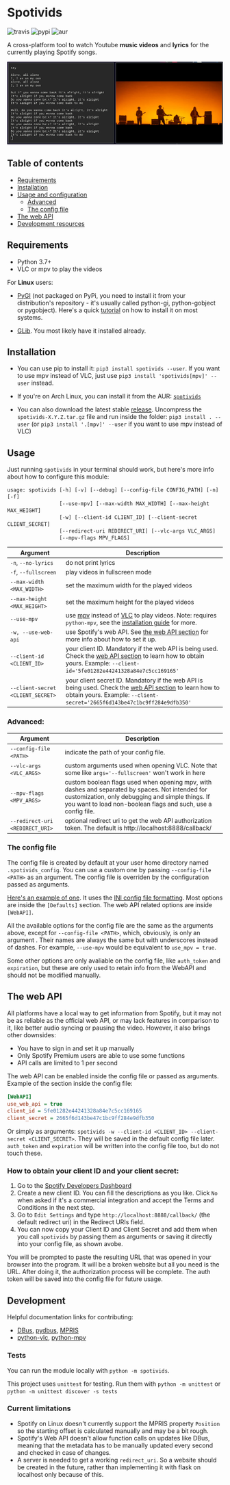 # Spotivids
![travis](https://travis-ci.com/marioortizmanero/spotivids.svg?branch=master) ![pypi](https://img.shields.io/pypi/v/spotivids) ![aur](https://img.shields.io/aur/version/spotivids)

A cross-platform tool to watch Youtube **music videos** and **lyrics** for the currently playing Spotify songs.

![example](images/screenshot.png)


## Table of contents
* [Requirements](#requirements)
* [Installation](#installation)
* [Usage and configuration](#usage)
    * [Advanced](#advanced)
    * [The config file](#the-config-file)
* [The web API](#the-web-api)
* [Development resources](#development)


## Requirements
* Python 3.7+
* VLC or mpv to play the videos

For **Linux** users:

* [PyGI](https://pygobject.readthedocs.io/en/latest/) (not packaged on PyPi, you need to install it from your distribution's repository - it's usually called python-gi, python-gobject or pygobject). Here's a quick [tutorial](https://pygobject.readthedocs.io/en/latest/getting_started.html) on how to install it on most systems.

* [GLib](https://developer.gnome.org/glib/). You most likely have it installed already.


## Installation
* You can use pip to install it: `pip3 install spotivids --user`. If you want to use mpv instead of VLC, just use `pip3 install 'spotivids[mpv]' --user` instead.

* If you're on Arch Linux, you can install it from the AUR: [`spotivids`](https://aur.archlinux.org/packages/spotivids/)

* You can also download the latest stable [release](https://github.com/marioortizmanero/spotivids/releases). Uncompress the `spotivids-X.Y.Z.tar.gz` file and run inside the folder: `pip3 install . --user` (or `pip3 install '.[mpv]' --user` if you want to use mpv instead of VLC)


## Usage
Just running `spotivids` in your terminal should work, but here's more info about how to configure this module:

```
usage: spotivids [-h] [-v] [--debug] [--config-file CONFIG_PATH] [-n] [-f]
                 [--use-mpv] [--max-width MAX_WIDTH] [--max-height MAX_HEIGHT]
                 [-w] [--client-id CLIENT_ID] [--client-secret CLIENT_SECRET]
                 [--redirect-uri REDIRECT_URI] [--vlc-args VLC_ARGS]
                 [--mpv-flags MPV_FLAGS]
```

| Argument                         | Description         |
|----------------------------------|---------------------|
| `-n`, `--no-lyrics`              | do not print lyrics |
| `-f`, `--fullscreen`             | play videos in fullscreen mode |
| `--max-width <MAX_WIDTH>`        | set the maximum width for the played videos |
| `--max-height <MAX_HEIGHT>`      | set the maximum height for the played videos |
| `--use-mpv`                      | use [mpv](https://mpv.io/) instead of [VLC](https://www.videolan.org/vlc/index.html) to play videos. Note: requires `python-mpv`, see the [installation guide](https://github.com/marioortizmanero/spotivids) for more. |
| `-w, --use-web-api`              | use Spotify's web API. See [the web API section](#the-web-api) for more info about how to set it up. |
| `--client-id <CLIENT_ID>`        | your client ID. Mandatory if the web API is being used. Check the [web API section](#the-web-api) to learn how to obtain yours. Example: `--client-id='5fe01282e44241328a84e7c5cc169165'` |
| `--client-secret <CLIENT_SECRET>`| your client secret ID. Mandatory if the web API is being used. Check the [web API section](#the-web-api) to learn how to obtain yours. Example: `--client-secret='2665f6d143be47c1bc9ff284e9dfb350'` |


### Advanced:
| Argument                         | Description         |
|----------------------------------|---------------------|
| `--config-file <PATH>`           | indicate the path of your config file.  |
| `--vlc-args <VLC_ARGS>`          | custom arguments used when opening VLC. Note that some like `args='--fullscreen'` won't work in here |
| `--mpv-flags <MPV_ARGS>`         | custom boolean flags used when opening mpv, with dashes and separated by spaces. Not intended for customization, only debugging and simple things. If you want to load non-boolean flags and such, use a config file. |
| `--redirect-uri <REDIRECT_URI>`| optional redirect uri to get the web API authorization token. The default is http://localhost:8888/callback/ |

### The config file
The config file is created by default at your user home directory named `.spotivids_config`. You can use a custom one by passing `--config-file <PATH>` as an argument. The config file is overriden by the configuration passed as arguments.

[Here's an example of one](https://github.com/marioortizmanero/spotivids/blob/master/example.ini). It uses the [INI config file formatting](https://en.wikipedia.org/wiki/INI_file). Most options are inside the `[Defaults]` section. The web API related options are inside `[WebAPI]`.

All the available options for the config file are the same as the arguments above, except for `--config-file <PATH>`, which, obviously, is only an argument . Their names are always the same but with underscores instead of dashes. For example, `--use-mpv` would be equivalent to `use_mpv = true`.

Some other options are only avaliable on the config file, like `auth_token` and `expiration`, but these are only used to retain info from the WebAPI and should not be modified manually.


## The web API
All platforms have a local way to get information from Spotify, but it may not be as reliable as the official web API, or may lack features in comparison to it, like better audio syncing or pausing the video. However, it also brings other downsides:

* You have to sign in and set it up manually
* Only Spotify Premium users are able to use some functions
* API calls are limited to 1 per second

The web API can be enabled inside the config file or passed as arguments. Example of the section inside the config file:

```ini
[WebAPI]
use_web_api = true
client_id = 5fe01282e44241328a84e7c5cc169165
client_secret = 2665f6d143be47c1bc9ff284e9dfb350
```

Or simply as arguments: `spotivids -w --client-id <CLIENT_ID> --client-secret <CLIENT_SECRET>`. They will be saved in the default config file later. `auth_token` and `expiration` will be written into the config file too, but do not touch these.

### How to obtain your client ID and your client secret:
1. Go to the [Spotify Developers Dashboard](https://developer.spotify.com/dashboard/applications)
2. Create a new client ID. You can fill the descriptions as you like. Click `No` when asked if it's a commercial integration and accept the Terms and Conditions in the next step.
3. Go to `Edit Settings` and type `http://localhost:8888/callback/` (the default redirect uri) in the Redirect URIs field.
4. You can now copy your Client ID and Client Secret and add them when you call `spotivids` by passing them as arguments or saving it directly into your config file, as shown avobe.

You will be prompted to paste the resulting URL that was opened in your browser into the program. It will be a broken website but all you need is the URL. After doing it, the authorization process will be complete. The auth token will be saved into the config file for future usage.


## Development
Helpful documentation links for contributing:
* [DBus](https://dbus.freedesktop.org/doc/dbus-specification.html), [pydbus](https://github.com/LEW21/pydbus), [MPRIS](https://specifications.freedesktop.org/mpris-spec/latest/Player_Interface.html#Property:Position)
* [python-vlc](https://www.olivieraubert.net/vlc/python-ctypes/doc/), [python-mpv](https://github.com/jaseg/python-mpv)

### Tests

You can run the module locally with `python -m spotivids`.

This project uses `unittest` for testing. Run them with `python -m unittest` or `python -m unittest discover -s tests`

### Current limitations

* Spotify on Linux doesn't currently support the MPRIS property `Position` so the starting offset is calculated manually and may be a bit rough.
* Spotify's Web API doesn't allow function calls on updates like DBus, meaning that the metadata has to be manually updated every second and checked in case of changes.
* A server is needed to get a working `redirect_uri`. So a website should be created in the future, rather than implementing it with flask on localhost only because of this.
